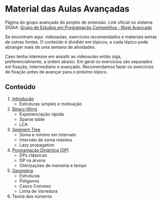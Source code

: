 Material das Aulas Avançadas
====================================

Página do grupo avançado do projeto de extensão. Link oficial no sistema SIGAA: [Grupo de Estudos em Programação Competitiva - Nível Avançado](https://sig.unb.br/sigaa/link/public/extensao/visualizacaoAcaoExtensao/1960)

Se encontram aqui: videoaulas, exercícios recomendados e materiais extras de outras fontes. O conteúdo é dividido em tópicos, e cada tópico pode abranger mais de uma semana de atividades.

Caso tenha interesse em assistir as videoaulas então siga, preferencialmente, a ordem abaixo. Em geral os exercícios são separados em fixação, intermediário e avançado. Recomendamos fazer os exercícios de fixação antes de avançar para o próximo tópico.

## Conteúdo

1. [Introdução](Introdu%C3%A7%C3%A3o/README.md)
    - Estruturas simples e motivação
1. [Binary lifting](Binary%20Lifting/README.md)
    - Exponenciação rápida
    - Sparse table
    - LCA
1. [Segment Tree](Segment%20Tree/README.md)
    - Soma e mínimo em intervalo
    - Intervalo de soma máxima
    - Lazy propagation
1. [Programação Dinâmica (DP)](Programa%C3%A7%C3%A3o%20Din%C3%A2mica/README.md)
    - DPs clássicas
    - DP na árvore
    - Otimizações de memória e tempo
1. [Geometria](geometria/README.md)
    - Estruturas
    - Polígonos
    - Casco Convexo
    - Linha de Varredura
1. Teoria dos números
